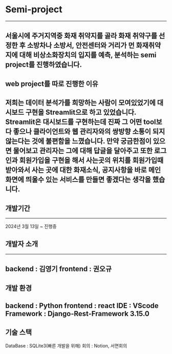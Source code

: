 # Semi-project 
---
서울시에 주거지역중 화재 취약지를 골라 화재 취약구를 선정한 후 소방차나 소방서, 안전센터와 거리가 먼 화재취약지에 대해 비상소화장치의 입지를 예측, 분석하는 semi project를 진행하였습니다.
---
## web project를 따로 진행한 이유
저희는 데이터 분석가를 희망하는 사람이 모여있었기에 대시보드 구현을 Streamlit으로 하고 있었습니다. Streamlit은 대시보드를 구현하는데 진짜 그 어떤 tool보다 좋으나 클라이언트와 웹 관리자와의 쌍방향 소통이 되지 않는다는 것에 불편함을 느꼈습니다.
만약 궁금한점이 있으면 물어보고 관리자는 그에 대해 답글을 달아주고 또한 로그인과 회원가입을 구현을 해서 사는곳의 위치를 회원가입때 받아와서 사는 곳에 대한 화재소식, 공지사항을 바로 메인화면에 띄울수 있는 서비스를 만들면 좋겠다는 생각을 했습니다.
---
## 개발기간
---
2024년 3월 13일 ~ 진행중
## 개발자 소개
---
backend : 김영기
frontend : 권오규
---
## 개발 환경
backend : Python
frontend : react
IDE : VScode
Framework : Django-Rest-Framework 3.15.0
---
## 기술 스택
DataBase : SQLite3(빠른 개발을 위해)
회의 : Notion, 서면회의

